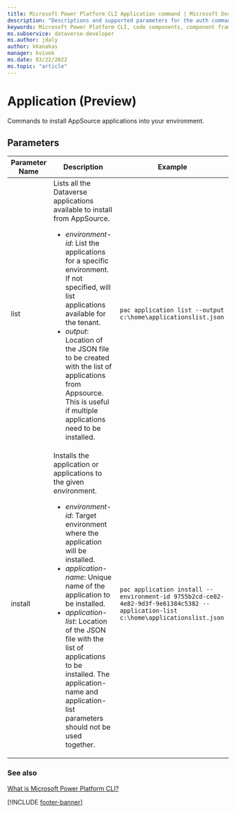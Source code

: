 ```yaml
---
title: Microsoft Power Platform CLI Application command | Microsoft Docs
description: "Descriptions and supported parameters for the auth command."
keywords: Microsoft Power Platform CLI, code components, component framework, CLI
ms.subservice: dataverse-developer
ms.author: jdaly
author: kkanakas
manager: kvivek
ms.date: 03/22/2022
ms.topic: "article"
---
```


# Application (Preview)

Commands to install AppSource applications into your environment.

## Parameters

|Parameter Name|Description|Example|
|-------------|-----------|-------|
|list| Lists all the Dataverse applications available to install from AppSource. <ul><li> *environment-id*: List the applications for a specific environment. If not specified, will list applications available for the tenant.</li><li>*output*: Location of the JSON file to be created with the list of applications from Appsource. This is useful if multiple applications need to be installed.</li></ul>| `pac application list --output c:\home\applicationslist.json`|
|install| Installs the application or applications to the given environment. <ul><li> *environment-id*: Target environment where the application will be installed. </li><li> *application-name*: Unique name of the application to be installed.</li><li> *application-list*: Location of the JSON file with the list of applications to be installed. The application-name and application-list parameters should not be used together.</li></ul>|`pac application install --environment-id 9755b2cd-ce02-4e82-9d3f-9e61384c5382 --application-list c:\home\applicationslist.json `|

### See also

[What is Microsoft Power Platform CLI?](../power-platform-cli.md)

[!INCLUDE [footer-banner](../../../includes/footer-banner.md)]